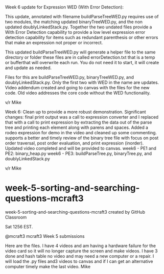 Week 6 update for Expression WED (With Error Detection):

This update, annotated with filename buildParseTreeWED.py requires use of two modules, the matching updated binaryTreeWED.py, and the non updated doublyLinkedStack.py. Together the two undated files provide a With Error Detection capability to provide a low level expression error detection capability for items such as redundant parenthesis or other errors that make an expression
not proper or incorrect.

This updated buildParseTreeWED.py will generate a helper file to the same directory or folder these files are in called
errorDetection.txt that is a temp or bufferthat will overwrite each run. You do not need it to start, it will create and update as needed.

Files for this are buildParseTreeWED.py, binaryTreeWED.py, and doublyLinkedStack.py. Only the first two with WED in the name are updates. Video addendum created and going to canvas with the files for the new code. Old video addresses the core code without the WED functionality.

v/r Mike


Week 6:
Clean up to provide a more robust demonstration. Significant changes: final print output was a call to expression converter and I replaced that with a call to print expression by extracting  the data out of the parse tree and printing each element along with parens and spaces. Added a rodeo expression for demo in the video and cleaned up some commenting. supports a better and timely review of the binary tree file with focus on post order traversal, post order evaluation, and print expression (inorder). Updated video completed and will be provided to canvas. 
week6 - PE1 and PE2: binary_heap.py
week6 - PE3: buildParseTree.py, binaryTree.py, and doublyLinkedStack.py



v/r Mike

# week-5-sorting-and-searching-questions-mcraft3
week-5-sorting-and-searching-questions-mcraft3 created by GitHub Classroom

Sat 1256 EST. 

@mcraft3
mcraft3 Week 5 submissions

Here are the files. I have 4 videos and am having a hardware failure for the video card 
so it will no longer capture the screen and make videos. I have 3 done and hash table no 
video and may need a new computer or a repair. I will load the .py files and3 videos to 
canvas and if I can get an alternative computer timely make the last video. Mike
